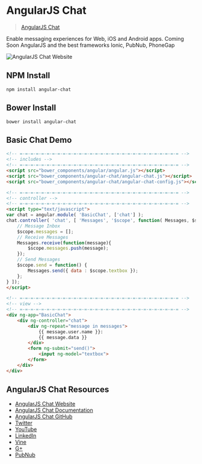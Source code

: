 # AngularJS Chat

> [AngularJS Chat](http://angular.chat)

Enable messaging experiences for Web, iOS and Android apps.
Coming Soon AngularJS and the best frameworks Ionic, PubNub, PhoneGap

![AngularJS Chat Website](http://i.imgur.com/Nb6EzZB.png)

## NPM Install

```shell
npm install angular-chat
```

## Bower Install

```shell
bower install angular-chat
```

## Basic Chat Demo

```html
<!-- =-=-=-=-=-=-=-=-=-=-=-=-=-=-=-=-=-=-=-=-=-=-=-=-=-=-=-=-=-= -->
<!-- includes -->
<!-- =-=-=-=-=-=-=-=-=-=-=-=-=-=-=-=-=-=-=-=-=-=-=-=-=-=-=-=-=-= -->
<script src="bower_components/angular/angular.js"></script>
<script src="bower_components/angular-chat/angular-chat.js"></script>
<script src="bower_components/angular-chat/angular-chat-config.js"></script>

<!-- =-=-=-=-=-=-=-=-=-=-=-=-=-=-=-=-=-=-=-=-=-=-=-=-=-=-=-=-=-= -->
<!-- controller -->
<!-- =-=-=-=-=-=-=-=-=-=-=-=-=-=-=-=-=-=-=-=-=-=-=-=-=-=-=-=-=-= -->
<script type="text/javascript">
var chat = angular.module( 'BasicChat', ['chat'] );
chat.controller( 'chat', [ 'Messages', '$scope', function( Messages, $scope ) {
    // Message Inbox
    $scope.messages = [];
    // Receive Messages
    Messages.receive(function(message){
        $scope.messages.push(message);
    });
    // Send Messages
    $scope.send = function() {
        Messages.send({ data : $scope.textbox });
    };
} ]);
</script>

<!-- =-=-=-=-=-=-=-=-=-=-=-=-=-=-=-=-=-=-=-=-=-=-=-=-=-=-=-=-=-= -->
<!-- view -->
<!-- =-=-=-=-=-=-=-=-=-=-=-=-=-=-=-=-=-=-=-=-=-=-=-=-=-=-=-=-=-= -->
<div ng-app="BasicChat">
    <div ng-controller="chat">
        <div ng-repeat="message in messages">
            {{ message.user.name }}:
            {{ message.data }}
        </div>
        <form ng-submit="send()">
            <input ng-model="textbox">
        </form>
    </div>
</div>
```


## AngularJS Chat Resources

 - [AngularJS Chat Website](http://angular.chat)
 - [AngularJS Chat Documentation](https://github.com/stephenlb/angularjs-chat/wiki/AngularJS-Chat-Module)
 - [AngularJS Chat GitHub](https://github.com/stephenlb/angularjs-chat)
 - [Twitter](https://twitter.com/stephenlb)
 - [YouTube](https://www.youtube.com/c/StephenBlum)
 - [LinkedIn](https://www.linkedin.com/in/stephenlb)
 - [Vine](https://vine.co/Stephen.Blum)
 - [G+](https://plus.google.com/+StephenBlum)
 - [PubNub](https://www.pubnub.com/)

